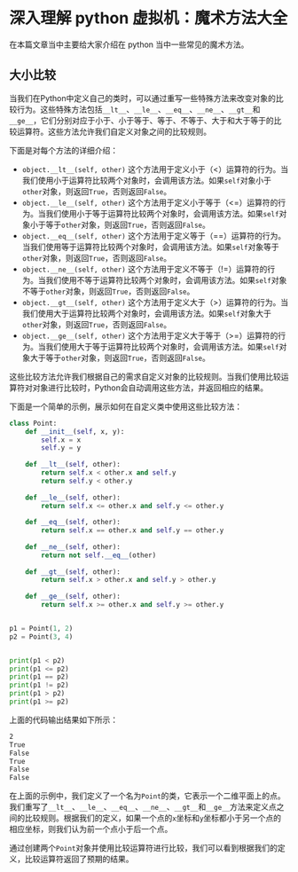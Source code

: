 # 深入理解 python 虚拟机：魔术方法大全

在本篇文章当中主要给大家介绍在 python 当中一些常见的魔术方法。

## 大小比较

当我们在Python中定义自己的类时，可以通过重写一些特殊方法来改变对象的比较行为。这些特殊方法包括`__lt__`、`__le__`、`__eq__`、`__ne__`、`__gt__`和`__ge__`，它们分别对应于小于、小于等于、等于、不等于、大于和大于等于的比较运算符。这些方法允许我们自定义对象之间的比较规则。

下面是对每个方法的详细介绍：

- `object.__lt__(self, other)` 这个方法用于定义小于（<）运算符的行为。当我们使用小于运算符比较两个对象时，会调用该方法。如果`self`对象小于`other`对象，则返回`True`，否则返回`False`。
- `object.__le__(self, other)` 这个方法用于定义小于等于（<=）运算符的行为。当我们使用小于等于运算符比较两个对象时，会调用该方法。如果`self`对象小于等于`other`对象，则返回`True`，否则返回`False`。
- `object.__eq__(self, other)` 这个方法用于定义等于（==）运算符的行为。当我们使用等于运算符比较两个对象时，会调用该方法。如果`self`对象等于`other`对象，则返回`True`，否则返回`False`。
- `object.__ne__(self, other)` 这个方法用于定义不等于（!=）运算符的行为。当我们使用不等于运算符比较两个对象时，会调用该方法。如果`self`对象不等于`other`对象，则返回`True`，否则返回`False`。
- `object.__gt__(self, other)` 这个方法用于定义大于（>）运算符的行为。当我们使用大于运算符比较两个对象时，会调用该方法。如果`self`对象大于`other`对象，则返回`True`，否则返回`False`。
- `object.__ge__(self, other)` 这个方法用于定义大于等于（>=）运算符的行为。当我们使用大于等于运算符比较两个对象时，会调用该方法。如果`self`对象大于等于`other`对象，则返回`True`，否则返回`False`。

这些比较方法允许我们根据自己的需求自定义对象的比较规则。当我们使用比较运算符对对象进行比较时，Python会自动调用这些方法，并返回相应的结果。

下面是一个简单的示例，展示如何在自定义类中使用这些比较方法：

```python
class Point:
    def __init__(self, x, y):
        self.x = x
        self.y = y
    
    def __lt__(self, other):
        return self.x < other.x and self.y
        return self.y < other.y
    
    def __le__(self, other):
        return self.x <= other.x and self.y <= other.y
    
    def __eq__(self, other):
        return self.x == other.x and self.y == other.y
    
    def __ne__(self, other):
        return not self.__eq__(other)
    
    def __gt__(self, other):
        return self.x > other.x and self.y > other.y
    
    def __ge__(self, other):
        return self.x >= other.x and self.y >= other.y


p1 = Point(1, 2)
p2 = Point(3, 4)


print(p1 < p2)  
print(p1 <= p2)
print(p1 == p2)
print(p1 != p2)
print(p1 > p2)
print(p1 >= p2)
```

上面的代码输出结果如下所示：

```bash
2
True
False
True
False
False
```

在上面的示例中，我们定义了一个名为`Point`的类，它表示一个二维平面上的点。我们重写了`__lt__`、`__le__`、`__eq__`、`__ne__`、`__gt__`和`__ge__`方法来定义点之间的比较规则。根据我们的定义，如果一个点的`x`坐标和`y`坐标都小于另一个点的相应坐标，则我们认为前一个点小于后一个点。

通过创建两个`Point`对象并使用比较运算符进行比较，我们可以看到根据我们的定义，比较运算符返回了预期的结果。

